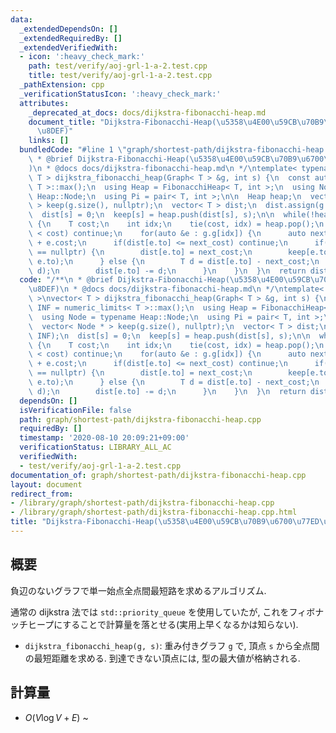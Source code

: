 ```yaml
---
data:
  _extendedDependsOn: []
  _extendedRequiredBy: []
  _extendedVerifiedWith:
  - icon: ':heavy_check_mark:'
    path: test/verify/aoj-grl-1-a-2.test.cpp
    title: test/verify/aoj-grl-1-a-2.test.cpp
  _pathExtension: cpp
  _verificationStatusIcon: ':heavy_check_mark:'
  attributes:
    _deprecated_at_docs: docs/dijkstra-fibonacchi-heap.md
    document_title: "Dijkstra-Fibonacchi-Heap(\u5358\u4E00\u59CB\u70B9\u6700\u77ED\
      \u8DEF)"
    links: []
  bundledCode: "#line 1 \"graph/shortest-path/dijkstra-fibonacchi-heap.cpp\"\n/**\n\
    \ * @brief Dijkstra-Fibonacchi-Heap(\u5358\u4E00\u59CB\u70B9\u6700\u77ED\u8DEF\
    )\n * @docs docs/dijkstra-fibonacchi-heap.md\n */\ntemplate< typename T >\nvector<\
    \ T > dijkstra_fibonacchi_heap(Graph< T > &g, int s) {\n  const auto INF = numeric_limits<\
    \ T >::max();\n  using Heap = FibonacchiHeap< T, int >;\n  using Node = typename\
    \ Heap::Node;\n  using Pi = pair< T, int >;\n\n  Heap heap;\n  vector< Node *\
    \ > keep(g.size(), nullptr);\n  vector< T > dist;\n  dist.assign(g.size(), INF);\n\
    \  dist[s] = 0;\n  keep[s] = heap.push(dist[s], s);\n\n  while(!heap.empty())\
    \ {\n    T cost;\n    int idx;\n    tie(cost, idx) = heap.pop();\n    if(dist[idx]\
    \ < cost) continue;\n    for(auto &e : g.g[idx]) {\n      auto next_cost = cost\
    \ + e.cost;\n      if(dist[e.to] <= next_cost) continue;\n      if(keep[e.to]\
    \ == nullptr) {\n        dist[e.to] = next_cost;\n        keep[e.to] = heap.push(dist[e.to],\
    \ e.to);\n      } else {\n        T d = dist[e.to] - next_cost;\n        heap.decrease_key(keep[e.to],\
    \ d);\n        dist[e.to] -= d;\n      }\n    }\n  }\n  return dist;\n}\n"
  code: "/**\n * @brief Dijkstra-Fibonacchi-Heap(\u5358\u4E00\u59CB\u70B9\u6700\u77ED\
    \u8DEF)\n * @docs docs/dijkstra-fibonacchi-heap.md\n */\ntemplate< typename T\
    \ >\nvector< T > dijkstra_fibonacchi_heap(Graph< T > &g, int s) {\n  const auto\
    \ INF = numeric_limits< T >::max();\n  using Heap = FibonacchiHeap< T, int >;\n\
    \  using Node = typename Heap::Node;\n  using Pi = pair< T, int >;\n\n  Heap heap;\n\
    \  vector< Node * > keep(g.size(), nullptr);\n  vector< T > dist;\n  dist.assign(g.size(),\
    \ INF);\n  dist[s] = 0;\n  keep[s] = heap.push(dist[s], s);\n\n  while(!heap.empty())\
    \ {\n    T cost;\n    int idx;\n    tie(cost, idx) = heap.pop();\n    if(dist[idx]\
    \ < cost) continue;\n    for(auto &e : g.g[idx]) {\n      auto next_cost = cost\
    \ + e.cost;\n      if(dist[e.to] <= next_cost) continue;\n      if(keep[e.to]\
    \ == nullptr) {\n        dist[e.to] = next_cost;\n        keep[e.to] = heap.push(dist[e.to],\
    \ e.to);\n      } else {\n        T d = dist[e.to] - next_cost;\n        heap.decrease_key(keep[e.to],\
    \ d);\n        dist[e.to] -= d;\n      }\n    }\n  }\n  return dist;\n}\n"
  dependsOn: []
  isVerificationFile: false
  path: graph/shortest-path/dijkstra-fibonacchi-heap.cpp
  requiredBy: []
  timestamp: '2020-08-10 20:09:21+09:00'
  verificationStatus: LIBRARY_ALL_AC
  verifiedWith:
  - test/verify/aoj-grl-1-a-2.test.cpp
documentation_of: graph/shortest-path/dijkstra-fibonacchi-heap.cpp
layout: document
redirect_from:
- /library/graph/shortest-path/dijkstra-fibonacchi-heap.cpp
- /library/graph/shortest-path/dijkstra-fibonacchi-heap.cpp.html
title: "Dijkstra-Fibonacchi-Heap(\u5358\u4E00\u59CB\u70B9\u6700\u77ED\u8DEF)"
---
```

## 概要

負辺のないグラフで単一始点全点間最短路を求めるアルゴリズム.

通常の dijkstra 法では `std::priority_queue` を使用していたが, これをフィボナッチヒープにすることで計算量を落とせる(実用上早くなるかは知らない).

* `dijkstra_fibonacchi_heap(g, s)`: 重み付きグラフ `g` で, 頂点 `s` から全点間の最短距離を求める. 到達できない頂点には, 型の最大値が格納される.

## 計算量

* $O(V \log V + E)$
~

